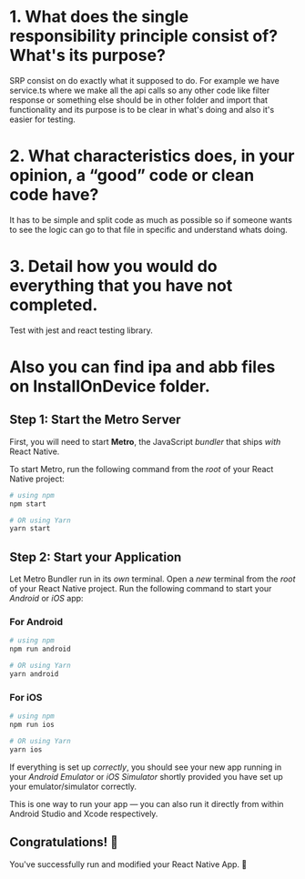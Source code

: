 # 1. What does the single responsibility principle consist of? What's its purpose?
SRP consist on do exactly what it supposed to do. For example we have service.ts where we make all the api calls so any other code like filter response or something else should be in other folder and import that functionality and its purpose is to be clear in what's doing and also it's easier for testing.

# 2. What characteristics does, in your opinion, a “good” code or clean code have?
It has to be simple and split code as much as possible so if someone wants to see the logic can go to that file in specific and understand whats doing. 

# 3. Detail how you would do everything that you have not completed.
Test with jest and react testing library.

# Also you can find ipa and abb files on InstallOnDevice folder.

## Step 1: Start the Metro Server

First, you will need to start **Metro**, the JavaScript _bundler_ that ships _with_ React Native.

To start Metro, run the following command from the _root_ of your React Native project:

```bash
# using npm
npm start

# OR using Yarn
yarn start
```

## Step 2: Start your Application

Let Metro Bundler run in its _own_ terminal. Open a _new_ terminal from the _root_ of your React Native project. Run the following command to start your _Android_ or _iOS_ app:

### For Android

```bash
# using npm
npm run android

# OR using Yarn
yarn android
```

### For iOS

```bash
# using npm
npm run ios

# OR using Yarn
yarn ios
```

If everything is set up _correctly_, you should see your new app running in your _Android Emulator_ or _iOS Simulator_ shortly provided you have set up your emulator/simulator correctly.

This is one way to run your app — you can also run it directly from within Android Studio and Xcode respectively.

## Congratulations! :tada:

You've successfully run and modified your React Native App. :partying_face:
